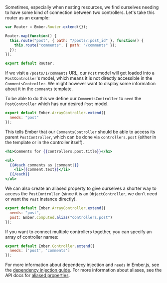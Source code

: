 Sometimes, especially when nesting resources, we find ourselves needing
to have some kind of connection between two controllers. Let's take this
router as an example:

```app/router.js
var Router = Ember.Router.extend({});

Router.map(function() {
  this.route("post", { path: "/posts/:post_id" }, function() {
    this.route("comments", { path: "/comments" });
  });
});

export default Router;
```

If we visit a `/posts/1/comments` URL, our `Post` model will get
loaded into a `PostController`'s model, which means it is not directly
accessible in the `CommentsController`. We might however want to display
some information about it in the `comments` template.

To be able to do this we define our `CommentsController` to `need` the `PostController`
which has our desired `Post` model.

```app/controllers/comments.js
export default Ember.ArrayController.extend({
  needs: "post"
});
```

This tells Ember that our `CommentsController` should be able to access
its parent `PostController`, which can be done via `controllers.post`
(either in the template or in the controller itself).

```app/templates/comments.hbs
<h1>Comments for {{controllers.post.title}}</h1>

<ul>
  {{#each comments as |comment|}}
    <li>{{comment.text}}</li>
  {{/each}}
</ul>
```

We can also create an aliased property to give ourselves a shorter way to access
the `PostController` (since it is an `ObjectController`, we don't need
or want the `Post` instance directly).

```app/controllers/comments.js
export default Ember.ArrayController.extend({
  needs: "post",
  post: Ember.computed.alias("controllers.post")
});
```


If you want to connect multiple controllers together, you can specify an
array of controller names:

```app/controllers/overview.js
export default Ember.Controller.extend({
  needs: ['post', 'comments']
});
```

For more information about dependecy injection and `needs` in Ember.js,
see the [dependency injection guide](../../understanding-ember/dependency-injection-and-service-lookup).
For more information about aliases, see the API docs for
[aliased properties](http://emberjs.com/api/#method_computed_alias).
